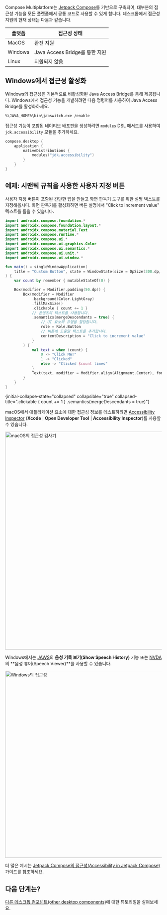 [//]: # (title: 데스크톱 접근성 기능 지원)

Compose Multiplatform는 [Jetpack Compose](https://developer.android.com/jetpack/compose)를 기반으로 구축되어, 대부분의 접근성 기능을 모든 플랫폼에서 공통 코드로 사용할 수 있게 합니다. 데스크톱에서 접근성 지원의 현재 상태는 다음과 같습니다.

| 플랫폼 | 접근성 상태             |
|----------|----------------------------------|
| MacOS    | 완전 지원                  |
| Windows  | Java Access Bridge를 통한 지원 |
| Linux    | 지원되지 않음                    | 

## Windows에서 접근성 활성화

Windows의 접근성은 기본적으로 비활성화된 Java Access Bridge를 통해 제공됩니다.
Windows에서 접근성 기능을 개발하려면 다음 명령어를 사용하여 Java Access Bridge를 활성화하세요.

```Console
%\JAVA_HOME%\bin\jabswitch.exe /enable
```

[//]: # (TODO CMP-373이 수정되면 이 임시 해결책 제거)

접근성 기능이 포함된 네이티브 배포판을 생성하려면 `modules` DSL 메서드를 사용하여 `jdk.accessibility` 모듈을 추가하세요.

```kotlin
compose.desktop {
    application {
        nativeDistributions {
            modules("jdk.accessibility")
        }
    }
}
```

## 예제: 시맨틱 규칙을 사용한 사용자 지정 버튼

사용자 지정 버튼이 포함된 간단한 앱을 만들고 화면 판독기 도구를 위한 설명 텍스트를 지정해봅시다.
화면 판독기를 활성화하면 버튼 설명에서 "Click to increment value" 텍스트를 들을 수 있습니다.

```kotlin
import androidx.compose.foundation.*
import androidx.compose.foundation.layout.*
import androidx.compose.material.Text
import androidx.compose.runtime.*
import androidx.compose.ui.*
import androidx.compose.ui.graphics.Color
import androidx.compose.ui.semantics.*
import androidx.compose.ui.unit.*
import androidx.compose.ui.window.*

fun main() = singleWindowApplication(
    title = "Custom Button", state = WindowState(size = DpSize(300.dp, 200.dp))
) {
    var count by remember { mutableStateOf(0) }

    Box(modifier = Modifier.padding(50.dp)) {
        Box(modifier = Modifier
            .background(Color.LightGray)
            .fillMaxSize()
            .clickable { count += 1 }
            // 콘텐츠의 텍스트를 사용합니다.
            .semantics(mergeDescendants = true) {
                // UI 요소의 유형을 할당합니다.
                role = Role.Button
                // 버튼에 도움말 텍스트를 추가합니다.
                contentDescription = "Click to increment value"
            }
        ) {
            val text = when (count) {
                0 -> "Click Me!"
                1 -> "Clicked"
                else -> "Clicked $count times"
            }
            Text(text, modifier = Modifier.align(Alignment.Center), fontSize = 24.sp)
        }
    }
}
```
{initial-collapse-state="collapsed" collapsible="true" collapsed-title=".clickable { count += 1 } .semantics(mergeDescendants = true)"}

macOS에서 애플리케이션 요소에 대한 접근성 정보를 테스트하려면 [Accessibility Inspector](https://developer.apple.com/documentation/accessibility/accessibility-inspector) (**Xcode** | **Open Developer Tool** | **Accessibility Inspector**)를 사용할 수 있습니다.

<img src="compose-desktop-accessibility-macos.png" alt="macOS의 접근성 검사기" width="700"/>

Windows에서는 [JAWS](https://www.freedomscientific.com/Products/Blindness/JAWS)의 **음성 기록 보기(Show Speech History)** 기능 또는 [NVDA](https://www.nvaccess.org/)의 **음성 뷰어(Speech Viewer)**를 사용할 수 있습니다.

<img src="compose-desktop-accessibility.png" alt="Windows의 접근성" width="600"/>

더 많은 예시는 [Jetpack Compose의 접근성(Accessibility in Jetpack Compose)](https://developer.android.com/develop/ui/compose/accessibility) 가이드를 참조하세요.

## 다음 단계는?

[다른 데스크톱 컴포넌트(other desktop components)](https://github.com/JetBrains/compose-multiplatform/tree/master/tutorials#desktop)에 대한 튜토리얼을 살펴보세요.